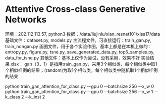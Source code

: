 
# Attentive Cross-class Generative Networks

环境：202.112.113.57, python3
数据：/data/liujinlu/xian_resnet101/xlsa17/data
基础文件：dataset.py, models.py
主流程文件，可直接运行：train_gan.py, train_nongan.py
画图文件，用于各个实验作图，基本上都是在本机上做的：entropy.py, figure.py, tsne.py, save_generated_data.py, top5_samples.py, data_for_tsne.py
其他文件：基本上仅作为尝试，没有采用，效果不好
实验结果.xlsx： gan（3，1）是指用train_gan.py，采用3个相似类，每个相似类中取1个相似样例的结果；(random)为取1个相似类，每个相似类中随机取1个相似样例的结果

python train_gan_attention_for_class.py --gpu 0 --batchsize 256 --x_w 0
python train_gan_attention_for_class.py --gpu 0 --batchsize 256 --x_w 1 --k_class 2 --k_inst 2
